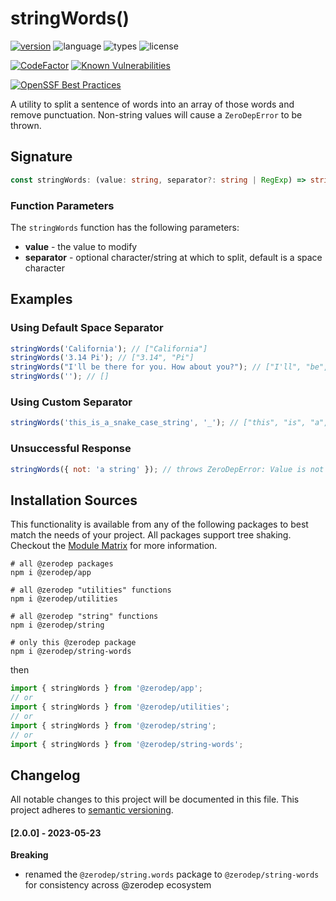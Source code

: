 # stringWords()

[![version](https://img.shields.io/npm/v/@zerodep/string-words?style=flat-square&color=blue)](https://www.npmjs.com/package/@zerodep/string-words)
![language](https://img.shields.io/badge/typescript-100%25-blue?style=flat-square)
![types](https://img.shields.io/badge/types-included-blue?style=flat-square)
![license](https://img.shields.io/github/license/cdepage/zerodep?color=blue&style=flat-square)

[![CodeFactor](https://www.codefactor.io/repository/github/cdepage/zerodep/badge)](https://www.codefactor.io/repository/github/cdepage/zerodep)
[![Known Vulnerabilities](https://snyk.io/test/github/cdepage/zerodep/badge.svg)](https://snyk.io/test/github/cdepage/zerodep)

[![OpenSSF Best Practices](https://www.bestpractices.dev/projects/9225/badge)](https://www.bestpractices.dev/projects/9225)

A utility to split a sentence of words into an array of those words and remove punctuation. Non-string values will cause a `ZeroDepError` to be thrown.

## Signature

```typescript
const stringWords: (value: string, separator?: string | RegExp) => string[];
```

### Function Parameters

The `stringWords` function has the following parameters:

- **value** - the value to modify
- **separator** - optional character/string at which to split, default is a space character

## Examples

### Using Default Space Separator

```javascript
stringWords('California'); // ["California"]
stringWords('3.14 Pi'); // ["3.14", "Pi"]
stringWords("I'll be there for you. How about you?"); // ["I'll", "be", "there", "for", "you", "How", "about", "you"]
stringWords(''); // []
```

### Using Custom Separator

```javascript
stringWords('this_is_a_snake_case_string', '_'); // ["this", "is", "a", "snake", "case", "string"]
```

### Unsuccessful Response

```javascript
stringWords({ not: 'a string' }); // throws ZeroDepError: Value is not a string
```

## Installation Sources

This functionality is available from any of the following packages to best match the needs of your project. All packages support tree shaking. Checkout the [Module Matrix](/) for more information.

```shell
# all @zerodep packages
npm i @zerodep/app

# all @zerodep "utilities" functions
npm i @zerodep/utilities

# all @zerodep "string" functions
npm i @zerodep/string

# only this @zerodep package
npm i @zerodep/string-words
```

then

```javascript
import { stringWords } from '@zerodep/app';
// or
import { stringWords } from '@zerodep/utilities';
// or
import { stringWords } from '@zerodep/string';
// or
import { stringWords } from '@zerodep/string-words';
```

## Changelog

All notable changes to this project will be documented in this file. This project adheres to [semantic versioning](https://semver.org/spec/v2.0.0.html).

#### [2.0.0] - 2023-05-23

**Breaking**

- renamed the `@zerodep/string.words` package to `@zerodep/string-words` for consistency across @zerodep ecosystem
